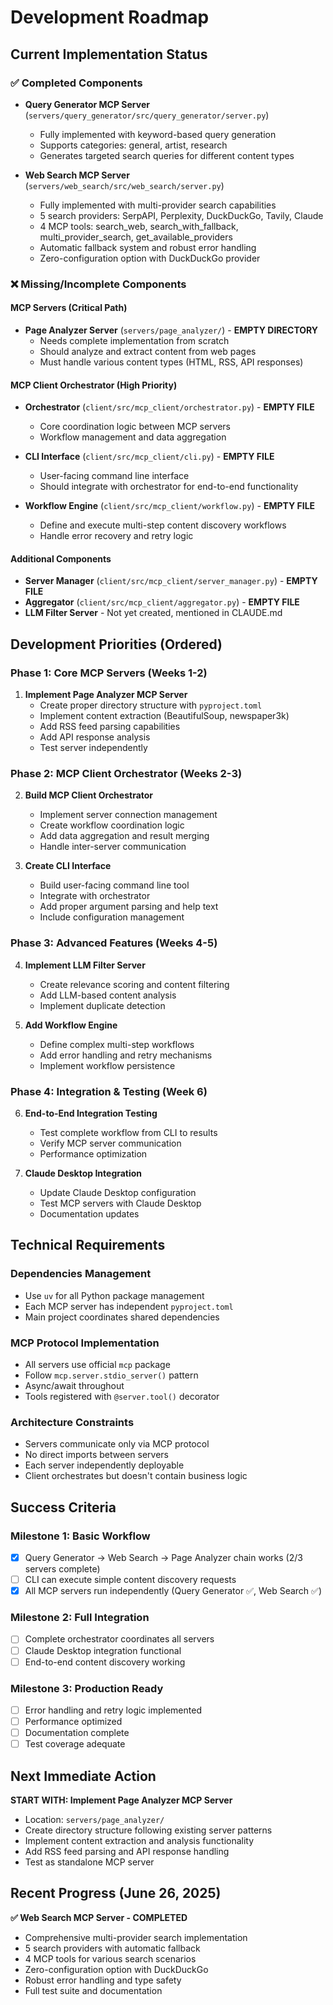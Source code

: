# Development Roadmap

## Current Implementation Status

### ✅ Completed Components
- **Query Generator MCP Server** (`servers/query_generator/src/query_generator/server.py`)
  - Fully implemented with keyword-based query generation
  - Supports categories: general, artist, research
  - Generates targeted search queries for different content types

- **Web Search MCP Server** (`servers/web_search/src/web_search/server.py`)
  - Fully implemented with multi-provider search capabilities
  - 5 search providers: SerpAPI, Perplexity, DuckDuckGo, Tavily, Claude
  - 4 MCP tools: search_web, search_with_fallback, multi_provider_search, get_available_providers
  - Automatic fallback system and robust error handling
  - Zero-configuration option with DuckDuckGo provider

### ❌ Missing/Incomplete Components

#### MCP Servers (Critical Path)
- **Page Analyzer Server** (`servers/page_analyzer/`) - **EMPTY DIRECTORY** 
  - Needs complete implementation from scratch
  - Should analyze and extract content from web pages
  - Must handle various content types (HTML, RSS, API responses)

#### MCP Client Orchestrator (High Priority)
- **Orchestrator** (`client/src/mcp_client/orchestrator.py`) - **EMPTY FILE**
  - Core coordination logic between MCP servers
  - Workflow management and data aggregation

- **CLI Interface** (`client/src/mcp_client/cli.py`) - **EMPTY FILE**
  - User-facing command line interface
  - Should integrate with orchestrator for end-to-end functionality

- **Workflow Engine** (`client/src/mcp_client/workflow.py`) - **EMPTY FILE**
  - Define and execute multi-step content discovery workflows
  - Handle error recovery and retry logic

#### Additional Components
- **Server Manager** (`client/src/mcp_client/server_manager.py`) - **EMPTY FILE**
- **Aggregator** (`client/src/mcp_client/aggregator.py`) - **EMPTY FILE**
- **LLM Filter Server** - Not yet created, mentioned in CLAUDE.md

## Development Priorities (Ordered)

### Phase 1: Core MCP Servers (Weeks 1-2)
1. **Implement Page Analyzer MCP Server**
   - Create proper directory structure with `pyproject.toml`  
   - Implement content extraction (BeautifulSoup, newspaper3k)
   - Add RSS feed parsing capabilities
   - Add API response analysis
   - Test server independently

### Phase 2: MCP Client Orchestrator (Weeks 2-3)
2. **Build MCP Client Orchestrator**
   - Implement server connection management
   - Create workflow coordination logic
   - Add data aggregation and result merging
   - Handle inter-server communication

3. **Create CLI Interface**
   - Build user-facing command line tool
   - Integrate with orchestrator
   - Add proper argument parsing and help text
   - Include configuration management

### Phase 3: Advanced Features (Weeks 4-5)
4. **Implement LLM Filter Server**
   - Create relevance scoring and content filtering
   - Add LLM-based content analysis
   - Implement duplicate detection

5. **Add Workflow Engine**
   - Define complex multi-step workflows
   - Add error handling and retry mechanisms
   - Implement workflow persistence

### Phase 4: Integration & Testing (Week 6)
6. **End-to-End Integration Testing**
   - Test complete workflow from CLI to results
   - Verify MCP server communication
   - Performance optimization

7. **Claude Desktop Integration**
   - Update Claude Desktop configuration
   - Test MCP servers with Claude Desktop
   - Documentation updates

## Technical Requirements

### Dependencies Management
- Use `uv` for all Python package management
- Each MCP server has independent `pyproject.toml`
- Main project coordinates shared dependencies

### MCP Protocol Implementation
- All servers use official `mcp` package
- Follow `mcp.server.stdio_server()` pattern
- Async/await throughout
- Tools registered with `@server.tool()` decorator

### Architecture Constraints
- Servers communicate only via MCP protocol
- No direct imports between servers
- Each server independently deployable
- Client orchestrates but doesn't contain business logic

## Success Criteria

### Milestone 1: Basic Workflow
- [x] Query Generator → Web Search → Page Analyzer chain works (2/3 servers complete)
- [ ] CLI can execute simple content discovery requests
- [x] All MCP servers run independently (Query Generator ✅, Web Search ✅)

### Milestone 2: Full Integration  
- [ ] Complete orchestrator coordinates all servers
- [ ] Claude Desktop integration functional
- [ ] End-to-end content discovery working

### Milestone 3: Production Ready
- [ ] Error handling and retry logic implemented
- [ ] Performance optimized
- [ ] Documentation complete
- [ ] Test coverage adequate

## Next Immediate Action

**START WITH: Implement Page Analyzer MCP Server**
- Location: `servers/page_analyzer/`
- Create directory structure following existing server patterns
- Implement content extraction and analysis functionality
- Add RSS feed parsing and API response handling
- Test as standalone MCP server

## Recent Progress (June 26, 2025)

**✅ Web Search MCP Server - COMPLETED**
- Comprehensive multi-provider search implementation
- 5 search providers with automatic fallback
- 4 MCP tools for various search scenarios
- Zero-configuration option with DuckDuckGo
- Robust error handling and type safety
- Full test suite and documentation